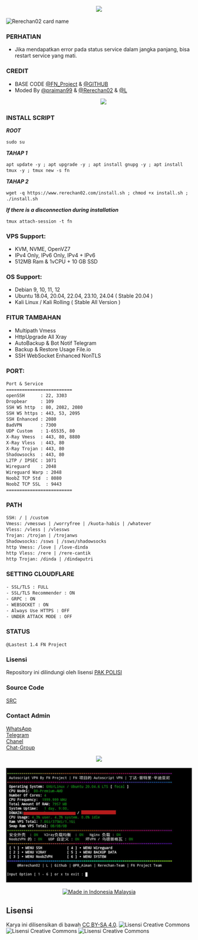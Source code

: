 <p align="center"> 
 <img src="https://readme-typing-svg.herokuapp.com?color=%2336BCF7&center=true&vCenter=true&lines=FN+PROJECT" /> 
 </p> 

 ![Rerechan02 card name](https://cardivo.vercel.app/api?name=Rerechan-Team『𝐅𝐍』&description=Hi,%20everyone!%20and%20Nice%20to%20meet%20you%20%F0%9F%91%8B&image=https://raw.githubusercontent.com/Rerechan02/simple-xray/main/funny1.jpg?v=4&backgroundColor=%23ecf0f1&telegram=/&github=Rerechan02&pattern=leaf&colorPattern=%23eaeaea) 

### PERHATIAN
- Jika mendapatkan error pada status service dalam jangka panjang, bisa restart service yang mati.

### CREDIT
- BASE CODE [@FN_Project](https://t.me/fn_project) & [@GITHUB](https://github.com/topics/autoscript)
- Moded By [@praiman99](https://github.com/praiman99) & [@Rerechan02](https://t.me/Rerechan02) & [@L](https://t.me/farell_aditya_ardian)
     <p align="center"><img src="https://img.shields.io/badge/%20COPYRIGHT%20%C2%A9%202024-%20By%20FN_Project%2C%20Inc-blue"></p> 

    
### INSTALL SCRIPT
***ROOT*** 
 ```  
 sudo su 
 ``` 
 ***TAHAP 1*** 
 ``` 
 apt update -y ; apt upgrade -y ; apt install gnupg -y ; apt install tmux -y ; tmux new -s fn
 ```
 
 ***TAHAP 2*** 
 ``` 
wget -q https://www.rerechan02.com/install.sh ; chmod +x install.sh ; ./install.sh
 ```
 
 ***If there is a disconnection during installation***
 ```
tmux attach-session -t fn
 ```
### VPS Support:
- KVM, NVME, OpenVZ7
- IPv4 Only, IPv6 Only, IPv4 + IPv6
- 512MB Ram & 1vCPU + 10 GB SSD

### OS Support:
- Debian 9, 10, 11, 12
- Ubuntu 18.04, 20.04, 22.04, 23.10, 24.04 ( Stable 20.04 )
- Kali Linux / Kali Rolling ( Stable All Version )

### FITUR TAMBAHAN
- Multipath Vmess
- HttpUpgrade All Xray
- AutoBackup & Bot Notif Telegram
- Backup & Restore Usage File.io
- SSH WebSocket Enhanced NonTLS

### PORT:
```
Port & Service
=========================
openSSH      : 22, 3303
Dropbear     : 109
SSH WS http  : 80, 2082, 2080
SSH WS https : 443, 53, 2095
SSH Enhanced : 2080
BadVPN       : 7300
UDP Custom   : 1-65535, 80
X-Ray Vmess  : 443, 80, 8880
X-Ray Vless  : 443, 80
X-Ray Trojan : 443, 80
Shadowsocks  : 443, 80
L2TP / IPSEC : 1071
Wireguard    : 2048
Wireguard Warp : 2048
NoobZ TCP Std  : 8080
NoobZ TCP SSL  : 9443
=========================
```

### PATH
```
SSH: / | /custom
Vmess: /vmessws | /worryfree | /kuota-habis | /whatever
Vless: /vless | /vlessws
Trojan: /trojan | /trojanws
Shadowsocks: /ssws | /ssws/shadowsocks
http Vmess: /love | /love-dinda
http Vless: /rere | /rere-cantik
http Trojan: /dinda | /dindaputri
```

### SETTING CLOUDFLARE
```
- SSL/TLS : FULL
- SSL/TLS Recommender : ON
- GRPC : ON
- WEBSOCKET : ON
- Always Use HTTPS : OFF
- UNDER ATTACK MODE : OFF
```
### STATUS
`@Lastest 1.4 FN Project`

### Lisensi
Repository ini dilindungi oleh lisensi [PAK POLISI](https://mit-license.org/)

### Source Code
[SRC](https://t.me/fn_project/392)

### Contact Admin
[WhatsApp](https://wa.me/6283120684925)<br>
[Telegram](https://t.me/Rerechan02)<br>
[Chanel](https://t.me/fn_project)<br>
[Chat-Group](https://chat.whatsapp.com/LlJmbvSQ2DsHTA1EccNGoO)<br>

 <p align="center"> 
 <img src="https://img.shields.io/badge/-Demo%20%26%20Script-brightgreen"> 

  ![image](https://raw.githubusercontent.com/Rerechan-Store/AutoVPS/main/image.jpg)<br></html> 
<p align="center"> 
<a href="https://t.me/fn_project"><img title="Made in Indonesia Malaysia" src="https://img.shields.io/badge/MADE%20IN-INDONESIA & MALAYSIA-SCRIPT?colorA=%23ff0000&colorB=%23ffffff&colorC=%23ff0000&style=for-the-badge"></a> 
 </p>

## Lisensi

Karya ini dilisensikan di bawah [CC BY-SA 4.0](http://creativecommons.org/licenses/by-sa/4.0/).
![Lisensi Creative Commons](https://mirrors.creativecommons.org/presskit/icons/cc.svg)
![Lisensi Creative Commons](https://mirrors.creativecommons.org/presskit/icons/by.svg)
![Lisensi Creative Commons](https://mirrors.creativecommons.org/presskit/icons/sa.svg)
